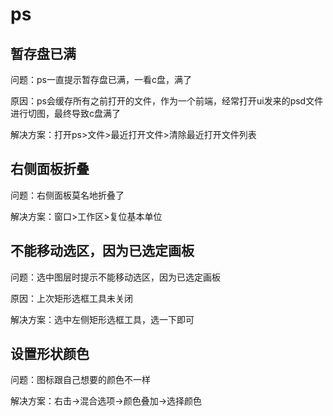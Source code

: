 # ps

## 暂存盘已满

问题：ps一直提示暂存盘已满，一看c盘，满了

原因：ps会缓存所有之前打开的文件，作为一个前端，经常打开ui发来的psd文件进行切图，最终导致c盘满了

解决方案：打开ps>文件>最近打开文件>清除最近打开文件列表

## 右侧面板折叠

问题：右侧面板莫名地折叠了

解决方案：窗口>工作区>复位基本单位

## 不能移动选区，因为已选定画板

问题：选中图层时提示不能移动选区，因为已选定画板

原因：上次矩形选框工具未关闭

解决方案：选中左侧矩形选框工具，选一下即可

## 设置形状颜色

问题：图标跟自己想要的颜色不一样

解决方案：右击->混合选项->颜色叠加->选择颜色

